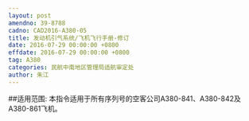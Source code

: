 ```yaml
---
layout: post
amendno: 39-8788
cadno: CAD2016-A380-05
title: 发动机引气系统/飞机飞行手册-修订
date: 2016-07-29 00:00:00 +0800
effdate: 2016-07-29 00:00:00 +0800
tag: A380
categories: 民航中南地区管理局适航审定处
author: 朱江
---
```


##适用范围:
本指令适用于所有序列号的空客公司A380-841、A380-842及A380-861飞机。

